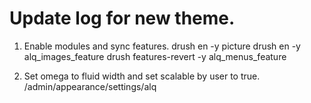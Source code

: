 # Update log for new theme.

1. Enable modules and sync features.
    drush en -y picture
    drush en -y alq_images_feature
    drush features-revert -y alq_menus_feature

2. Set omega to fluid width and set scalable by user to true.
    /admin/appearance/settings/alq
    
    

    
